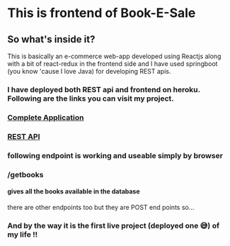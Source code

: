 # This is frontend of Book-E-Sale 

## So what's inside it?
This is basically an e-commerce web-app developed using Reactjs along with a bit of react-redux in the frontend side and I have used springboot (you know 'cause I love Java) for developing REST apis.

### I have deployed both REST api and frontend on heroku. Following are the links you can visit my project.

### [Complete Application](https://book-baazar.herokuapp.com/)
### [REST API](https://rest-api-tatvasoft.herokuapp.com/)

### following endpoint is working and useable simply by browser

### /getbooks 
#### gives all the books available in the database 
there are other endpoints too but they are POST end points so...

### And by the way it is the first live project (deployed one 😅) of my life !!



